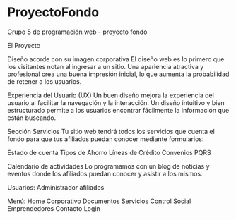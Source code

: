 # ProyectoFondo
Grupo 5 de programación web - proyecto fondo

El Proyecto

Diseño acorde con su imagen corporativa
El diseño web es lo primero que los visitantes notan al ingresar a un sitio. Una apariencia atractiva y profesional crea una buena impresión inicial, lo que aumenta la probabilidad de retener a los usuarios.

Experiencia del Usuario (UX)
Un buen diseño mejora la experiencia del usuario al facilitar la navegación y la interacción. Un diseño intuitivo y bien estructurado permite a los usuarios encontrar fácilmente la información que están buscando.

Sección Servicios
Tu sitio web tendrá todos los servicios que cuenta el fondo para que tus afiliados puedan conocer mediante formularios:

Estado de cuenta
Tipos de Ahorro
Líneas de Crédito
Convenios
PQRS

Calendario de actividades
Lo programamos con un blog de noticias y eventos donde los  afiliados puedan conocer y asistir a los mismos.

Usuarios:
Administrador
afiliados

Menú:
Home
Corporativo
Documentos
Servicios
Control Social
Emprendedores
Contacto
Login
